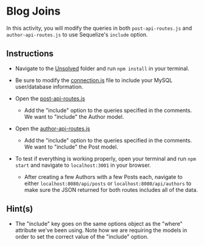 # Blog Joins

In this activity, you will modify the queries in both `post-api-routes.js` and `author-api-routes.js` to use Sequelize's `include` option.

## Instructions

* Navigate to the [Unsolved](Unsolved/) folder and run `npm install` in your terminal.

* Be sure to modify the [connection.js](Unsolved/app/config/connection.js) file to include your MySQL user/database information.

* Open the [post-api-routes.js](Unsolved/routes/post-api-routes.js)

  * Add the "include" option to the queries specified in the comments. We want to "include" the Author model. 

* Open the [author-api-routes.js](Unsolved/routes/author-api-routes.js)

  * Add the "include" option to the queries specified in the comments. We want to "include" the Post model. 

* To test if everything is working properly, open your terminal and run `npm start` and navigate to `localhost:3001` in your browser. 

  * After creating a few Authors with a few Posts each, navigate to either `localhost:8080/api/posts` or `localhost:8080/api/authors` to make sure the JSON returned for both routes includes all of the data.

## Hint(s) 

* The "include" key goes on the same options object as the "where" attribute we've been using. Note how we are requiring the models in order to set the correct value of the "include" option.